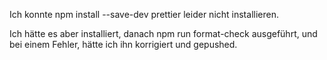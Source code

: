 Ich konnte npm install --save-dev prettier leider nicht installieren. 

Ich hätte es aber installiert, danach npm run format-check ausgeführt, und bei einem Fehler, hätte ich ihn korrigiert und gepushed.